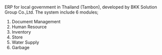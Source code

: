 ERP for local government in Thailand (Tambon), developed by BKK Solution Group Co.,Ltd. The system include 6 modules;

  1. Document Management
  1. Human Resource
  1. Inventory
  1. Store
  1. Water Supply
  1. Garbage